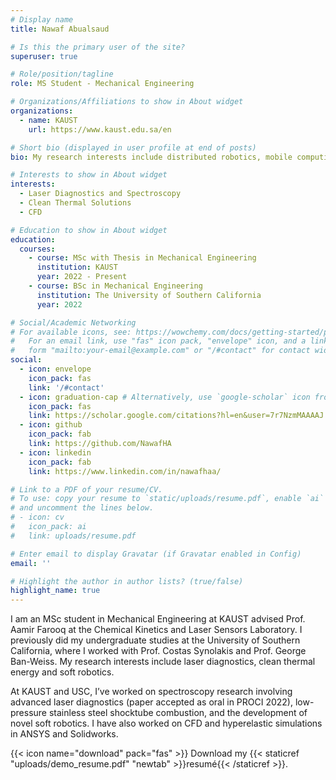 ```yaml
---
# Display name
title: Nawaf Abualsaud

# Is this the primary user of the site?
superuser: true

# Role/position/tagline
role: MS Student - Mechanical Engineering

# Organizations/Affiliations to show in About widget
organizations:
  - name: KAUST
    url: https://www.kaust.edu.sa/en

# Short bio (displayed in user profile at end of posts)
bio: My research interests include distributed robotics, mobile computing and programmable matter.

# Interests to show in About widget
interests:
  - Laser Diagnostics and Spectroscopy
  - Clean Thermal Solutions
  - CFD

# Education to show in About widget
education:
  courses:
    - course: MSc with Thesis in Mechanical Engineering
      institution: KAUST
      year: 2022 - Present
    - course: BSc in Mechanical Engineering 
      institution: The University of Southern California
      year: 2022

# Social/Academic Networking
# For available icons, see: https://wowchemy.com/docs/getting-started/page-builder/#icons
#   For an email link, use "fas" icon pack, "envelope" icon, and a link in the
#   form "mailto:your-email@example.com" or "/#contact" for contact widget.
social:
  - icon: envelope
    icon_pack: fas
    link: '/#contact'
  - icon: graduation-cap # Alternatively, use `google-scholar` icon from `ai` icon pack
    icon_pack: fas
    link: https://scholar.google.com/citations?hl=en&user=7r7NzmMAAAAJ
  - icon: github
    icon_pack: fab
    link: https://github.com/NawafHA
  - icon: linkedin
    icon_pack: fab
    link: https://www.linkedin.com/in/nawafhaa/

# Link to a PDF of your resume/CV.
# To use: copy your resume to `static/uploads/resume.pdf`, enable `ai` icons in `params.toml`,
# and uncomment the lines below.
# - icon: cv
#   icon_pack: ai
#   link: uploads/resume.pdf

# Enter email to display Gravatar (if Gravatar enabled in Config)
email: ''

# Highlight the author in author lists? (true/false)
highlight_name: true
---
```


I am an MSc student in Mechanical Engineering at KAUST advised Prof. Aamir Farooq at the Chemical Kinetics and Laser Sensors Laboratory. I previously did my undergraduate studies at the University of Southern California, where I worked with Prof. Costas Synolakis and Prof. George Ban-Weiss. My research interests include laser diagnostics, clean thermal energy and soft robotics. 

At KAUST and USC, I’ve worked on spectroscopy research involving advanced laser diagnostics (paper accepted as oral in PROCI 2022), low-pressure stainless steel shocktube combustion, and the development of novel soft robotics. I have also worked on CFD and hyperelastic simulations in ANSYS and Solidworks.

{{< icon name="download" pack="fas" >}} Download my {{< staticref "uploads/demo_resume.pdf" "newtab" >}}resumé{{< /staticref >}}.
